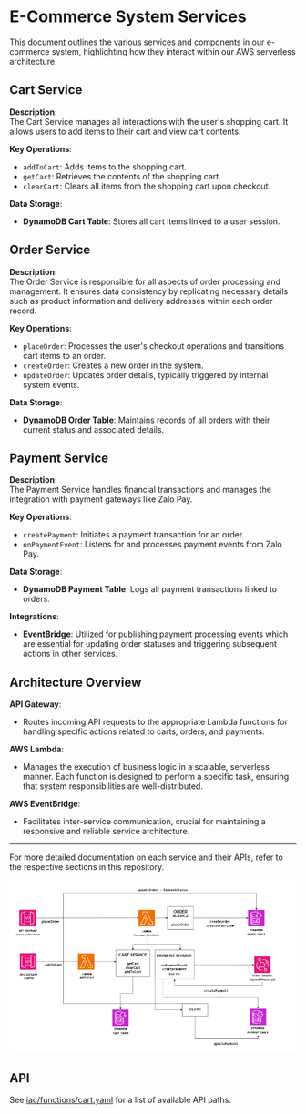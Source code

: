 # E-Commerce System Services

This document outlines the various services and components in our e-commerce system, highlighting how they interact within our AWS serverless architecture.

## Cart Service

**Description**:  
The Cart Service manages all interactions with the user's shopping cart. It allows users to add items to their cart and view cart contents.

**Key Operations**:
- `addToCart`: Adds items to the shopping cart.
- `getCart`: Retrieves the contents of the shopping cart.
- `clearCart`: Clears all items from the shopping cart upon checkout.

**Data Storage**:
- **DynamoDB Cart Table**: Stores all cart items linked to a user session.

## Order Service

**Description**:  
The Order Service is responsible for all aspects of order processing and management. It ensures data consistency by replicating necessary details such as product information and delivery addresses within each order record.

**Key Operations**:
- `placeOrder`: Processes the user's checkout operations and transitions cart items to an order.
- `createOrder`: Creates a new order in the system.
- `updateOrder`: Updates order details, typically triggered by internal system events.

**Data Storage**:
- **DynamoDB Order Table**: Maintains records of all orders with their current status and associated details.

## Payment Service

**Description**:  
The Payment Service handles financial transactions and manages the integration with payment gateways like Zalo Pay.

**Key Operations**:
- `createPayment`: Initiates a payment transaction for an order.
- `onPaymentEvent`: Listens for and processes payment events from Zalo Pay.

**Data Storage**:
- **DynamoDB Payment Table**: Logs all payment transactions linked to orders.

**Integrations**:
- **EventBridge**: Utilized for publishing payment processing events which are essential for updating order statuses and triggering subsequent actions in other services.

## Architecture Overview

**API Gateway**:
- Routes incoming API requests to the appropriate Lambda functions for handling specific actions related to carts, orders, and payments.

**AWS Lambda**:
- Manages the execution of business logic in a scalable, serverless manner. Each function is designed to perform a specific task, ensuring that system responsibilities are well-distributed.

**AWS EventBridge**:
- Facilitates inter-service communication, crucial for maintaining a responsive and reliable service architecture.

---

For more detailed documentation on each service and their APIs, refer to the respective sections in this repository.

<p align="center">
    <img alt="Orders architecture diagram" src="images/orders.png"/>
</p>

<!-- ## Monitoring and KPIs

On the business level, the main key performance indicators (KPIs) are the number of order created. The service should also track the number of orders fulfilled and failed. However, these metrics are the result of actions from other services.

From an operational point of view, the latency or errors from the CreateUpdate Lambda function are directly visible to end-users, and therefore should be measured closely. For this purpose, there is an alarm that is breached if the latency exceeds 1 second at p99, meaning that more than 1% of all requests take more than 1 second to complete.

The number of errors from all components and latency for the GetOrder (internal API call) is also tracked as a secondary operational metric.

<p align="center">
    <img alt="Orders monitoring dashboard" src="images/monitoring.png"/>
</p> -->

## API

See [iac/functions/cart.yaml](../../iac/functions/carts.yml) for a list of available API paths.

<!-- ## Events

See [resources/events.yaml](resources/events.yaml) for a list of available events.

## SSM Parameters

This service defines the following SSM parameters:

* `/ecommerce/{Environment}/orders/api/url`: URL for the API Gateway
* `/ecommerce/{Environment}/orders/api/arn`: ARN for the API Gateway
* `/ecommerce/{Environment}/orders/create-order/arn`: ARN for the Create Order Lambda Function -->